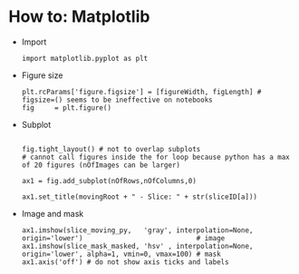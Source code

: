 # How to: Matplotlib

- Import  
  ```
  import matplotlib.pyplot as plt
  ```

- Figure size  
  ```
  plt.rcParams['figure.figsize'] = [figureWidth, figLength] # figsize=() seems to be ineffective on notebooks
  fig     = plt.figure() 
  ```
- Subplot 
  ```
  
  fig.tight_layout() # not to overlap subplots
  # cannot call figures inside the for loop because python has a max of 20 figures (nOfImages can be larger)
  
  ax1 = fig.add_subplot(nOfRows,nOfColumns,0)
  
  ax1.set_title(movingRoot + " - Slice: " + str(sliceID[a]))
  
  ```
  
- Image and mask
  ```
  ax1.imshow(slice_moving_py,   'gray', interpolation=None, origin='lower')                            # image
  ax1.imshow(slice_mask_masked, 'hsv' , interpolation=None, origin='lower', alpha=1, vmin=0, vmax=100) # mask
  ax1.axis('off') # do not show axis ticks and labels
  ```
